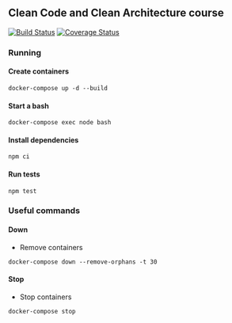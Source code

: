 ## Clean Code and Clean Architecture course

[![Build Status](https://travis-ci.com/rafaph/clean-architecture-branas-course.svg?branch=master)](https://travis-ci.com/rafaph/clean-architecture-branas-course)
[![Coverage Status](https://coveralls.io/repos/github/rafaph/clean-architecture-branas-course/badge.svg?branch=master)](https://coveralls.io/github/rafaph/clean-architecture-branas-course?branch=master)

### Running

#### Create containers
`docker-compose up -d --build`

#### Start a bash
`docker-compose exec node bash`

#### Install dependencies
`npm ci`

#### Run tests
`npm test`

### Useful commands

#### Down
- Remove containers

`docker-compose down --remove-orphans -t 30`

#### Stop
- Stop containers

`docker-compose stop`
